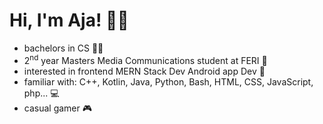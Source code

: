 # Hi, I'm Aja! 👩‍💻

- bachelors in CS 🧑‍🎓
- 2<sup>nd</sup> year Masters Media Communications student at FERI 🏫
- interested in frontend MERN Stack Dev Android app Dev 📱
- familiar with: C++, Kotlin, Java, Python, Bash, HTML, CSS, JavaScript, php... 💻
- casual gamer 🎮
